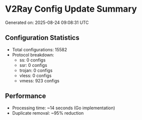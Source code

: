 # V2Ray Config Update Summary
Generated on: 2025-08-24 09:08:31 UTC

## Configuration Statistics
- Total configurations: 15582
- Protocol breakdown:
  - ss: 0 configs
  - ssr: 0 configs
  - trojan: 0 configs
  - vless: 0 configs
  - vmess: 923 configs

## Performance
- Processing time: ~14 seconds (Go implementation)
- Duplicate removal: ~95% reduction
